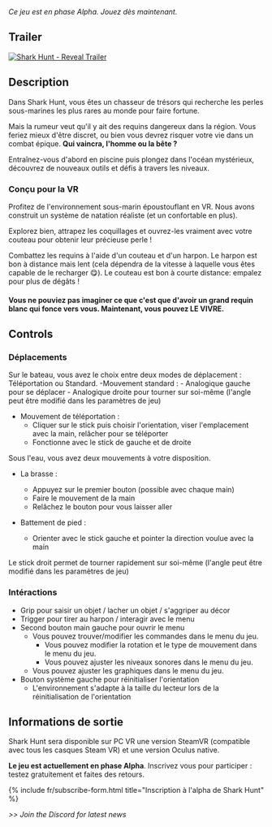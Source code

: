 
_Ce jeu est en phase Alpha. Jouez dès maintenant._

## Trailer

[![Shark Hunt - Reveal Trailer](https://i.imgur.com/EOlaCy0.png)](https://youtu.be/1kWwF1yRNHA)

## Description

Dans Shark Hunt, vous êtes un chasseur de trésors qui recherche les perles sous-marines les plus rares au monde pour faire fortune.

Mais la rumeur veut qu'il y ait des requins dangereux dans la région. Vous feriez mieux d'être discret, ou bien vous devrez risquer votre vie dans un combat épique. **Qui vaincra, l'homme ou la bête ?**

Entraînez-vous d'abord en piscine puis plongez dans l'océan mystérieux, découvrez de nouveaux outils et défis à travers les niveaux.

### Conçu pour la VR

Profitez de l'environnement sous-marin époustouflant en VR. Nous avons construit un système de natation réaliste (et un confortable en plus).

Explorez bien, attrapez les coquillages et ouvrez-les vraiment avec votre couteau pour obtenir leur précieuse perle !

Combattez les requins à l'aide d'un couteau et d'un harpon. Le harpon est bon à distance mais lent (cela dépendra de la vitesse à laquelle vous êtes capable de le recharger 😋). Le couteau est bon à courte distance: empalez pour plus de dégâts !

#### Vous ne pouviez pas imaginer ce que c'est que d'avoir un grand requin blanc qui fonce vers vous. Maintenant, vous pouvez LE VIVRE.

<div id="carousel"></div>

## Controls

### Déplacements

Sur le bateau, vous avez le choix entre deux modes de déplacement : Téléportation ou Standard.
-Mouvement standard : - Analogique gauche pour se déplacer - Analogique droite pour tourner sur soi-même (l'angle peut être modifié dans les paramètres de jeu)

- Mouvement de téléportation :
  - Cliquer sur le stick puis choisir l'orientation, viser l'emplacement avec la main, relâcher pour se téléporter
  - Fonctionne avec le stick de gauche et de droite

Sous l'eau, vous avez deux mouvements à votre disposition.

- La brasse :

  - Appuyez sur le premier bouton (possible avec chaque main)
  - Faire le mouvement de la main
  - Relâchez le bouton pour vous laisser aller

- Battement de pied :
  - Orienter avec le stick gauche et pointer la direction voulue avec la main

Le stick droit permet de tourner rapidement sur soi-même (l'angle peut être modifié dans les paramètres de jeu)

### Intéractions

- Grip pour saisir un objet / lacher un objet / s'aggriper au décor
- Trigger pour tirer au harpon / interagir avec le menu
- Second bouton main gauche pour ouvrir le menu
  - Vous pouvez trouver/modifier les commandes dans le menu du jeu.
    - Vous pouvez modifier la rotation et le type de mouvement dans le menu du jeu.
    - Vous pouvez ajuster les niveaux sonores dans le menu du jeu.
  - Vous pouvez ajuster les graphiques dans le menu du jeu.
- Bouton système gauche pour réinitialiser l'orientation
  - L'environnement s'adapte à la taille du lecteur lors de la réinitialisation de l'orientation

## Informations de sortie

Shark Hunt sera disponible sur PC VR une version SteamVR (compatible avec tous les casques Steam VR) et une version Oculus native.

**Le jeu est actuellement en phase Alpha**. Inscrivez vous pour participer : testez gratuitement et faites des retours.

{% include fr/subscribe-form.html title="Inscription à l'alpha de Shark Hunt" %}

_>> Join the Discord for latest news_
